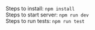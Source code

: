 Steps to install: `npm install` <br>
Steps to start server: `npm run dev` <br>
Steps to run tests: `npm run test`